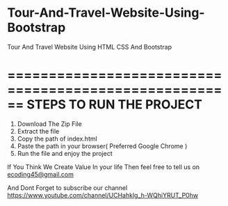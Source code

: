 # Tour-And-Travel-Website-Using-Bootstrap
Tour And Travel Website Using HTML CSS And Bootstrap


======================================================
STEPS TO RUN THE PROJECT
======================================================

1. Download The Zip File
2. Extract the file
3. Copy the path of index.html
4. Paste the path in your browser( Preferred Google Chrome )
5. Run the file and enjoy the project


If You Think We Create Value In your life Then feel free to tell us on ecoding45@gmail.com

And Dont Forget to subscribe our channel https://www.youtube.com/channel/UCHahklg_h-WQhiYRUT_P0hw
